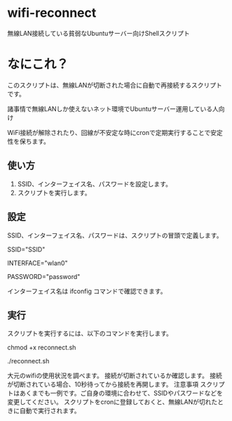 # wifi-reconnect
無線LAN接続している貧弱なUbuntuサーバー向けShellスクリプト

# なにこれ？

このスクリプトは、無線LANが切断された場合に自動で再接続するスクリプトです。

諸事情で無線LANしか使えないネット環境でUbuntuサーバー運用している人向け

WiFi接続が解除されたり、回線が不安定な時にcronで定期実行することで安定性を保ちます。

## 使い方

1. SSID、インターフェイス名、パスワードを設定します。
2. スクリプトを実行します。

## 設定

SSID、インターフェイス名、パスワードは、スクリプトの冒頭で定義します。

SSID="SSID"

INTERFACE="wlan0"

PASSWORD="password"

インターフェイス名は ifconfig コマンドで確認できます。

## 実行

スクリプトを実行するには、以下のコマンドを実行します。

chmod +x reconnect.sh

./reconnect.sh



大元のwifiの使用状況を調べます。
接続が切断されているか確認します。
接続が切断されている場合、10秒待ってから接続を再開します。
注意事項
スクリプトはあくまでも一例です。ご自身の環境に合わせて、SSIDやパスワードなどを変更してください。
スクリプトをcronに登録しておくと、無線LANが切れたときに自動で実行されます。
